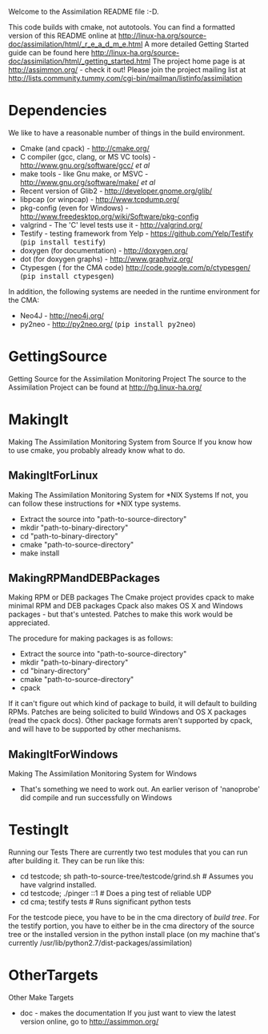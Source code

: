 Welcome to the Assimilation README file :-D.

This code builds with cmake, not autotools.
You can find a formatted version of this README online at
http://linux-ha.org/source-doc/assimilation/html/_r_e_a_d_m_e.html
A more detailed Getting Started guide can be found here
http://linux-ha.org/source-doc/assimilation/html/_getting_started.html
The project home page is at http://assimmon.org/ - check it out!
Please join the project mailing list at http://lists.community.tummy.com/cgi-bin/mailman/listinfo/assimilation


# Dependencies

We like to have a reasonable number of things in the build environment.
- Cmake (and cpack) - http://cmake.org/
- C compiler (gcc, clang, or MS VC tools) - http://www.gnu.org/software/gcc/ <i>et al</i>
- make tools - like Gnu make, or MSVC - http://www.gnu.org/software/make/ <i>et al</i>
- Recent version of Glib2 - http://developer.gnome.org/glib/
- libpcap (or winpcap) - http://www.tcpdump.org/
- pkg-config (even for Windows) - http://www.freedesktop.org/wiki/Software/pkg-config
- valgrind - The 'C' level tests use it - http://valgrind.org/
- Testify - testing framework from Yelp - https://github.com/Yelp/Testify (<tt>pip install testify</tt>)
- doxygen (for documentation) - http://doxygen.org/
- dot (for doxygen graphs) - http://www.graphviz.org/
- Ctypesgen ( for the CMA code) http://code.google.com/p/ctypesgen/ (<tt>pip install ctypesgen</tt>)

In addition, the following systems are needed in the runtime environment for the CMA:
- Neo4J - http://neo4j.org/
- py2neo - http://py2neo.org/	(<tt>pip install py2neo</tt>)

# GettingSource 

Getting Source for the Assimilation Monitoring Project
The source to the Assimilation Project can be found at http://hg.linux-ha.org/

# MakingIt 

Making The Assimilation Monitoring System from Source
If you know how to use cmake, you probably already know what to do.

## MakingItForLinux 

Making The Assimilation Monitoring System for *NIX Systems
If not, you can follow these instructions for *NIX type systems.
- Extract the source into "path-to-source-directory"
- mkdir "path-to-binary-directory"
- cd "path-to-binary-directory"
- cmake "path-to-source-directory"
- make install

## MakingRPMandDEBPackages 

Making RPM or DEB packages
The Cmake project provides cpack to make minimal RPM and DEB packages
Cpack also makes OS X and Windows packages - but that's untested.
Patches to make this work would be appreciated.

The procedure for making packages is as follows:

- Extract the source into "path-to-source-directory"
- mkdir "path-to-binary-directory"
- cd "binary-directory"
- cmake "path-to-source-directory"
- cpack

If it can't figure out which kind of package to build, it will default to building RPMs.
Patches are being solicited to build Windows and OS X packages (read the cpack docs).
Other package formats aren't supported by cpack, and will have to be supported by other mechanisms.

## MakingItForWindows 

Making The Assimilation Monitoring System for Windows
- That's something we need to work out.  An earlier verison of 'nanoprobe' did compile and run successfully on Windows

# TestingIt

Running our Tests
There are currently two test modules that you can run after building it.  They can be run
like this:
- cd testcode; sh path-to-source-tree/testcode/grind.sh	# Assumes you have valgrind installed.
- cd testcode; ./pinger ::1				# Does a ping test of reliable UDP
- cd cma; testify tests					# Runs significant python tests

For the testcode piece, you have to be in the cma directory of <i>build tree</i>.
For the testify portion, you have to either be in the cma directory of the source tree
or the installed version in the python install place
(on my machine that's currently /usr/lib/python2.7/dist-packages/assimilation)


# OtherTargets 

Other Make Targets
- doc - makes the documentation If you just want to view the latest version online,
go to http://assimmon.org/
